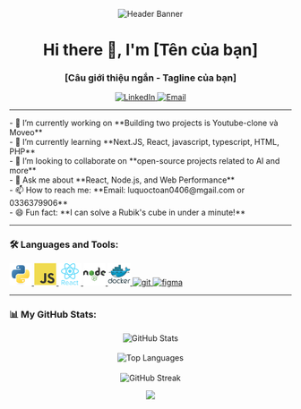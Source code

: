 <p align="center">
  <img src="https://raw.githubusercontent.com/MartinHeinz/MartinHeinz/master/header.png" alt="Header Banner" />
</p>

<h1 align="center">Hi there 👋, I'm [Tên của bạn]</h1>
<h3 align="center">[Câu giới thiệu ngắn - Tagline của bạn]</h3>

<p align="center">
  <a href="[https://www.linkedin.com/in/l%C6%B0-qu%E1%BB%91c-to%C3%A0n-172b62383/]" target="_blank">
    <img src="https://img.shields.io/badge/LinkedIn-0077B5?style=for-the-badge&logo=linkedin&logoColor=white" alt="LinkedIn"/>
  </a>
  <a href="mailto:[luquoctoan0406@gmail.com]">
    <img src="https://img.shields.io/badge/Gmail-D14836?style=for-the-badge&logo=gmail&logoColor=white" alt="Email"/>
  </a>
</p>

---

<p align="left">
  - 🔭 I’m currently working on **Building two projects is Youtube-clone và Moveo**
  <br/>
  - 🌱 I’m currently learning **Next.JS, React, javascript, typescript, HTML, PHP**
  <br/>
  - 👯 I’m looking to collaborate on **open-source projects related to AI and more**
  <br/>
  - 💬 Ask me about **React, Node.js, and Web Performance**
  <br/>
  - 📫 How to reach me: **Email: luquoctoan0406@mgail.com or 0336379906**
  <br/>
  - 😄 Fun fact: **I can solve a Rubik's cube in under a minute!**
</p>

---

<h3 align="left">🛠️ Languages and Tools:</h3>
<p align="left">
  <a href="https://www.python.org" target="_blank" rel="noreferrer">
    <img src="https://raw.githubusercontent.com/devicons/devicon/master/icons/python/python-original.svg" alt="python" width="40" height="40"/>
  </a>
  <a href="https://developer.mozilla.org/en-US/docs/Web/JavaScript" target="_blank" rel="noreferrer">
    <img src="https://raw.githubusercontent.com/devicons/devicon/master/icons/javascript/javascript-original.svg" alt="javascript" width="40" height="40"/>
  </a>
  <a href="https://reactjs.org/" target="_blank" rel="noreferrer">
    <img src="https://raw.githubusercontent.com/devicons/devicon/master/icons/react/react-original-wordmark.svg" alt="react" width="40" height="40"/>
  </a>
  <a href="https://nodejs.org" target="_blank" rel="noreferrer">
    <img src="https://raw.githubusercontent.com/devicons/devicon/master/icons/nodejs/nodejs-original-wordmark.svg" alt="nodejs" width="40" height="40"/>
  </a>
  <a href="https://www.docker.com/" target="_blank" rel="noreferrer">
    <img src="https://raw.githubusercontent.com/devicons/devicon/master/icons/docker/docker-original-wordmark.svg" alt="docker" width="40" height="40"/>
  </a>
  <a href="https://git-scm.com/" target="_blank" rel="noreferrer">
    <img src="https://www.vectorlogo.zone/logos/git-scm/git-scm-icon.svg" alt="git" width="40" height="40"/>
  </a>
  <a href="https://www.figma.com/" target="_blank" rel="noreferrer">
    <img src="https://www.vectorlogo.zone/logos/figma/figma-icon.svg" alt="figma" width="40" height="40"/>
  </a>
</p>

---

<h3 align="left">📊 My GitHub Stats:</h3>
<p align="center">
  <img align="center" src="https://github-readme-stats.vercel.app/api?username=Q-Toan&show_icons=true&locale=en&theme=tokyonight" alt="GitHub Stats" />
  <br/><br/>
  <img align="center" src="https://github-readme-stats.vercel.app/api/top-langs?username=Q-Toan&show_icons=true&locale=en&layout=compact&theme=tokyonight" alt="Top Languages" />
  <br/><br/>
  <img align="center" src="https://github-readme-streak-stats.herokuapp.com/?user=Q-Toan&theme=tokyonight" alt="GitHub Streak" />
</p>

<p align="center">
  <img src="https://capsule-render.vercel.app/api?type=waving&color=0:B2E6F2,100:27C5F2&height=120&text=Thanks%20for%20visiting!&fontSize=30" />
</p>
